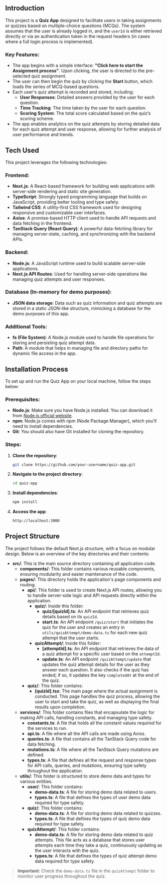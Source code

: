 ## Introduction

This project is a **Quiz App** designed to facilitate users in taking assignments or quizzes based on multiple-choice questions (MCQs). The system assumes that the user is already logged in, and the `userId` is either retrieved directly or via an authentication token in the request headers (in cases where a full login process is implemented).

### Key Features:
- The app begins with a simple interface: **"Click here to start the Assignment process"**. Upon clicking, the user is directed to the pre-selected quiz assignment.
- The user can then begin the quiz by clicking the **Start** button, which loads the series of MCQ-based questions.
- Each user's quiz attempt is recorded and stored, including:
  - **User Responses**: Detailed answers provided by the user for each question.
  - **Time Tracking**: The time taken by the user for each question.
  - **Scoring System**: The total score calculated based on the quiz’s scoring scheme.
- The app enables analytics on the quiz attempts by storing detailed data for each quiz attempt and user response, allowing for further analysis of user performance and trends.

## Tech Used

This project leverages the following technologies:

### Frontend:
- **Next.js**: A React-based framework for building web applications with server-side rendering and static site generation.
- **TypeScript**: Strongly typed programming language that builds on JavaScript, providing better tooling and type safety.
- **Tailwind CSS**: A utility-first CSS framework used for designing responsive and customizable user interfaces.
- **Axios**: A promise-based HTTP client used to handle API requests and data fetching in the frontend.
- **TanStack Query (React Query)**: A powerful data-fetching library for managing server-state, caching, and synchronizing with the backend APIs.

### Backend:
- **Node.js**: A JavaScript runtime used to build scalable server-side applications.
- **Next.js API Routes**: Used for handling server-side operations like managing quiz attempts and user responses.
  
### Database (In-memory for demo purposes):
- **JSON data storage**: Data such as quiz information and quiz attempts are stored in a static JSON-like structure, mimicking a database for the demo purposes of this app.

### Additional Tools:
- **fs (File System)**: A Node.js module used to handle file operations for storing and persisting quiz attempt data.
- **Path**: A module that helps in managing file and directory paths for dynamic file access in the app.

## Installation Process

To set up and run the Quiz App on your local machine, follow the steps below:

### Prerequisites:
- **Node.js**: Make sure you have Node.js installed. You can download it from [Node.js official website](https://nodejs.org/).
- **npm**: Node.js comes with npm (Node Package Manager), which you'll need to install dependencies.
- **Git**: You should also have Git installed for cloning the repository.

### Steps:

1. **Clone the repository**:
   ```bash
   git clone https://github.com/your-username/quiz-app.git

2. **Navigate to the project directory**:
    ```bash
    cd quiz-app

3. **Install dependencies**:
    ```bash
    npm install

3. **Access the app**:
    ```bash
    http://localhost:3000

## Project Structure

The project follows the default Next.js structure, with a focus on modular design. Below is an overview of the key directories and their contents:

- **src/**: This is the main source directory containing all application code.
  - **components/**: This folder contains various reusable components, ensuring modularity and easier maintenance of the code.
  - **pages/**: This directory holds the application's page components and routing.
    - **api/**: This folder is used to create Next.js API routes, allowing you to handle server-side logic and API requests directly within the application.
      - **quiz/**: Inside this folder:
        - **quiz/[quizId].ts**: An API endpoint that retrieves quiz details based on its `quizId`.
        - **start.ts**: An API endpoint `/quiz/start` that initiates the quiz for the user and creates an entry in `utils/quizAttempt/demo-data.ts` for each new quiz attempt that the user starts.
      - **quizAttempt/**: Inside this folder:
        - **[attemptId].ts**: An API endpoint that retrieves the data of a quiz attempt for a specific user based on the `attemptId`.
        - **update.ts**: An API endpoint `/quizAttempt/update` that updates the quiz attempt details for the user as they answer each question. It also checks if the quiz has ended; if so, it updates the key `completedAt` at the end of the quiz.
    - **quiz/**: This folder contains:
      - **[quizId].tsx**: The main page where the actual assignment is conducted. This page handles the quiz process, allowing the user to start and take the quiz, as well as displaying the final results upon completion.
  - **services/**: This folder contains files that encapsulate the logic for making API calls, handling constants, and managing type safety.
    - **constants.ts**: A file that holds all the constant values required for the services to run.
    - **api.ts**: A file where all the API calls are made using Axios.
    - **queries.ts**: A file that contains all the TanStack Query code for data fetching.
    - **mutations.ts**: A file where all the TanStack Query mutations are defined.
    - **types.ts**: A file that defines all the request and response types for API calls, queries, and mutations, ensuring type safety throughout the application.
  - **utils/**: This folder is structured to store demo data and types for various entities.
    - **user/**: This folder contains:
      - **demo-data.ts**: A file for storing demo data related to users.
      - **types.ts**: A file that defines the types of user demo data required for type safety.
    - **quiz/**: This folder contains:
      - **demo-data.ts**: A file for storing demo data related to quizzes.
      - **types.ts**: A file that defines the types of quiz demo data required for type safety.
    - **quizAttempt/**: This folder contains:
      - **demo-data.ts**: A file for storing demo data related to quiz attempts. This file acts as a database that stores user attempts each time they take a quiz, continuously updating as the user interacts with the quiz.
      - **types.ts**: A file that defines the types of quiz attempt demo data required for type safety.

> **Important:** Check the `demo-data.ts` file in the `quizAttempt` folder to monitor user progress throughout the quiz.
